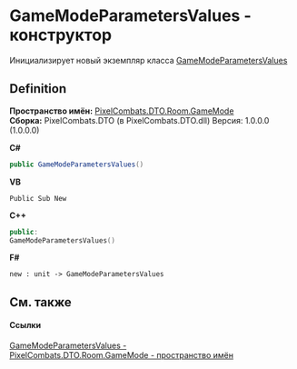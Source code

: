 # GameModeParametersValues - конструктор


Инициализирует новый экземпляр класса <a href="bdbd3e15-ba01-431d-f6bd-6559cda1a6de">GameModeParametersValues</a>



## Definition
**Пространство имён:** <a href="4d3fbb36-c354-8f6e-a905-e9536bb5c956">PixelCombats.DTO.Room.GameMode</a>  
**Сборка:** PixelCombats.DTO (в PixelCombats.DTO.dll) Версия: 1.0.0.0 (1.0.0.0)

**C#**
``` C#
public GameModeParametersValues()
```
**VB**
``` VB
Public Sub New
```
**C++**
``` C++
public:
GameModeParametersValues()
```
**F#**
``` F#
new : unit -> GameModeParametersValues
```



## См. также


#### Ссылки
<a href="bdbd3e15-ba01-431d-f6bd-6559cda1a6de">GameModeParametersValues - </a>  
<a href="4d3fbb36-c354-8f6e-a905-e9536bb5c956">PixelCombats.DTO.Room.GameMode - пространство имён</a>  
